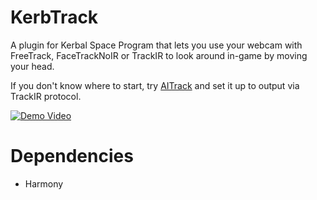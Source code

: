 KerbTrack
=========

A plugin for Kerbal Space Program that lets you use your webcam with FreeTrack, FaceTrackNoIR or TrackIR to look around in-game by moving your head.

If you don't know where to start, try [AITrack](https://github.com/AIRLegend/aitrack) and set it up to output via TrackIR protocol.

[![Demo Video](https://img.youtube.com/vi/IV157OLLkTo/0.jpg)](https://www.youtube.com/watch?v=IV157OLLkTo)

# Dependencies

* Harmony
